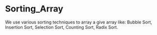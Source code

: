 # Sorting_Array
We use various sorting techniques to array a give array like: Bubble Sort, Insertion Sort, Selection Sort, Counting Sort, Radix Sort.
